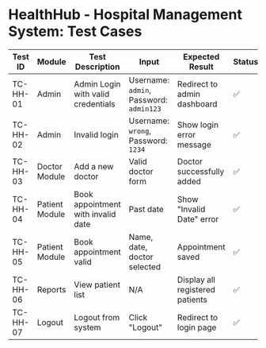 # HealthHub - Hospital Management System: Test Cases

| Test ID   | Module        | Test Description                      | Input                              | Expected Result                         | Status |
|-----------|----------------|----------------------------------------|-------------------------------------|------------------------------------------|--------|
| TC-HH-01  | Admin          | Admin Login with valid credentials     | Username: `admin`, Password: `admin123` | Redirect to admin dashboard         | ✅     |
| TC-HH-02  | Admin          | Invalid login                         | Username: `wrong`, Password: `1234` | Show login error message                 | ✅     |
| TC-HH-03  | Doctor Module  | Add a new doctor                      | Valid doctor form                   | Doctor successfully added                | ✅     |
| TC-HH-04  | Patient Module | Book appointment with invalid date   | Past date                           | Show "Invalid Date" error                |  ✅     |
| TC-HH-05  | Patient Module | Book appointment valid                | Name, date, doctor selected         | Appointment saved                        | ✅     |
| TC-HH-06  | Reports        | View patient list                     | N/A                                 | Display all registered patients          | ✅     |
| TC-HH-07  | Logout         | Logout from system                    | Click "Logout"                      | Redirect to login page                   | ✅     |
